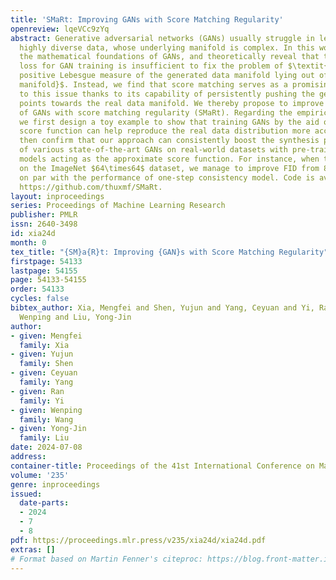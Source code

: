 ```yaml
---
title: 'SMaRt: Improving GANs with Score Matching Regularity'
openreview: lqeVCc9zYq
abstract: Generative adversarial networks (GANs) usually struggle in learning from
  highly diverse data, whose underlying manifold is complex. In this work, we revisit
  the mathematical foundations of GANs, and theoretically reveal that the native adversarial
  loss for GAN training is insufficient to fix the problem of $\textit{subsets with
  positive Lebesgue measure of the generated data manifold lying out of the real data
  manifold}$. Instead, we find that score matching serves as a promising solution
  to this issue thanks to its capability of persistently pushing the generated data
  points towards the real data manifold. We thereby propose to improve the optimization
  of GANs with score matching regularity (SMaRt). Regarding the empirical evidences,
  we first design a toy example to show that training GANs by the aid of a ground-truth
  score function can help reproduce the real data distribution more accurately, and
  then confirm that our approach can consistently boost the synthesis performance
  of various state-of-the-art GANs on real-world datasets with pre-trained diffusion
  models acting as the approximate score function. For instance, when training Aurora
  on the ImageNet $64\times64$ dataset, we manage to improve FID from 8.87 to 7.11,
  on par with the performance of one-step consistency model. Code is available at
  https://github.com/thuxmf/SMaRt.
layout: inproceedings
series: Proceedings of Machine Learning Research
publisher: PMLR
issn: 2640-3498
id: xia24d
month: 0
tex_title: "{SM}a{R}t: Improving {GAN}s with Score Matching Regularity"
firstpage: 54133
lastpage: 54155
page: 54133-54155
order: 54133
cycles: false
bibtex_author: Xia, Mengfei and Shen, Yujun and Yang, Ceyuan and Yi, Ran and Wang,
  Wenping and Liu, Yong-Jin
author:
- given: Mengfei
  family: Xia
- given: Yujun
  family: Shen
- given: Ceyuan
  family: Yang
- given: Ran
  family: Yi
- given: Wenping
  family: Wang
- given: Yong-Jin
  family: Liu
date: 2024-07-08
address:
container-title: Proceedings of the 41st International Conference on Machine Learning
volume: '235'
genre: inproceedings
issued:
  date-parts:
  - 2024
  - 7
  - 8
pdf: https://proceedings.mlr.press/v235/xia24d/xia24d.pdf
extras: []
# Format based on Martin Fenner's citeproc: https://blog.front-matter.io/posts/citeproc-yaml-for-bibliographies/
---
```

